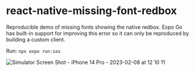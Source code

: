 # react-native-missing-font-redbox

Reproducible demo of missing fonts showing the native redbox. Expo Go has built-in support for improving this error so it can only be reproduced by building a custom client.

Run: `npx expo run:ios`

![Simulator Screen Shot - iPhone 14 Pro - 2023-02-08 at 12 10 11](https://user-images.githubusercontent.com/9664363/217615868-affded07-f9b7-443d-b7d2-8821aa04356f.png)
